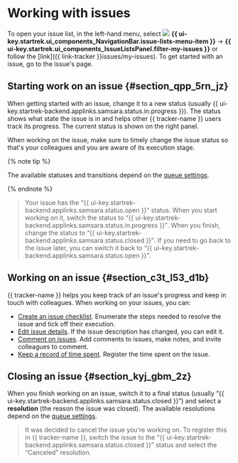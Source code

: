 # Working with issues

To open your issue list, in the left-hand menu, select ![](../../_assets/tracker/svg/tasks.svg) **{{ ui-key.startrek.ui_components_NavigationBar.issue-lists-menu-item }}** → **{{ ui-key.startrek.ui_components_IssueListsPanel.filter-my-issues }}** or follow the [link]({{ link-tracker }}issues/my-issues). To get started with an issue, go to the issue's page.


## Starting work on an issue {#section_qpp_5rn_jz}

When getting started with an issue, change it to a new status (usually {{ ui-key.startrek-backend.applinks.samsara.status.in.progress }}). The status shows what state the issue is in and helps other {{ tracker-name }} users track its progress. The current status is shown on the right panel.

When working on the issue, make sure to timely change the issue status so that's your colleagues and you are aware of its execution stage.

{% note tip %}

The available statuses and transitions depend on the [queue settings](../manager/workflow.md).

{% endnote %}

> Your issue has the <q>{{ ui-key.startrek-backend.applinks.samsara.status.open }}</q> status. When you start working on it, switch the status to <q>{{ ui-key.startrek-backend.applinks.samsara.status.in.progress }}</q>. When you finish, change the status to <q>{{ ui-key.startrek-backend.applinks.samsara.status.closed }}</q>. If you need to go back to the issue later, you can switch it back to <q>{{ ui-key.startrek-backend.applinks.samsara.status.open }}</q>.

## Working on an issue {#section_c3t_l53_d1b}

{{ tracker-name }} helps you keep track of an issue's progress and keep in touch with colleagues. When working on your issues, you can:

- [Create an issue checklist](checklist.md).
   Enumerate the steps needed to resolve the issue and tick off their execution.
- [Edit issue details](edit-ticket.md).
   If the issue description has changed, you can edit it.
- [Comment on issues](comments.md).
   Add comments to issues, make notes, and invite colleagues to comment.
- [Keep a record of time spent](time-spent.md).
   Register the time spent on the issue.

## Closing an issue {#section_kyj_gbm_2z}

When you finish working on an issue, switch it to a final status (usually <q>{{ ui-key.startrek-backend.applinks.samsara.status.closed }}</q>) and select a **resolution** (the reason the issue was closed). The available resolutions depend on the [queue settings](../manager/add-ticket-type.md).

> It was decided to cancel the issue you're working on. To register this in {{ tracker-name }}, switch the issue to the <q>{{ ui-key.startrek-backend.applinks.samsara.status.closed }}</q> status and select the <q>Canceled</q> resolution.



